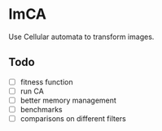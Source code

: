 ImCA
====

Use Cellular automata to transform images.

Todo
----

- [ ] fitness function
- [ ] run CA
- [ ] better memory management
- [ ] benchmarks
- [ ] comparisons on different filters
